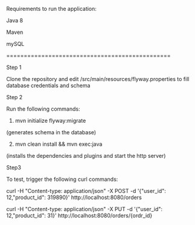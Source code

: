 Requirements to run the application:

 Java 8
 
 Maven
 
 mySQL

===============================================

Step 1

Clone the repository and edit /src/main/resources/flyway.properties to fill database credentials and schema

Step 2 

Run the following commands:


 1) mvn initialize flyway:migrate
 
  (generates schema in the database)
  

 2) mvn clean install && mvn exec:java
 
  (installs the dependencies and plugins and start the http server)
  
  
Step3

To test, trigger the following curl commands:

curl -H "Content-type: application/json" -X POST -d '{"user_id": 12,"product_id": 319890}' http://localhost:8080/orders

curl -H "Content-type: application/json" -X PUT -d '{"user_id": 12,"product_id": 31}' http://localhost:8080/orders/{ordr_id}
